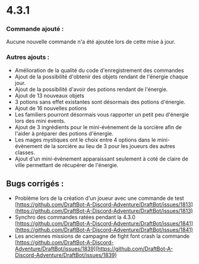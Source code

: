 # 4.3.1

### Commande ajouté :

Aucune nouvelle commande n'a été ajoutée lors de cette mise à jour.

### Autres ajouts :

* Amélioration de la qualité du code d'enregistrement des commandes
* Ajout de la possibilité d'obtenir des objets rendant de l'énergie chaque jour.
* Ajout de la possibilité d'avoir des potions rendant de l'énergie.
* Ajout de 13 nouveaux objets
* 3 potions sans effet existantes sont désormais des potions d'énergie.
* Ajout de 16 nouvelles potions
* Les familiers pourront désormais vous rapporter un petit peu d'énergie lors des mini events.
* Ajout de 3 ingrédients pour le mini-évènement de la sorcière afin de l'aider à préparer des potions d'énergie.
* Les mages mystiques ont le choix entre 4 options dans le mini-évènement de la sorcière au lieu de 3 pour les joueurs des autres classes.
* Ajout d'un mini-évènement apparaissant seulement à coté de claire de ville permettant de récupérer de l'énergie.

## Bugs corrigés :

* Problème lors de la création d'un joueur avec une commande de test [https://github.com/DraftBot-A-Discord-Adventure/DraftBot/issues/1813](https://github.com/DraftBot-A-Discord-Adventure/DraftBot/issues/1813)
* Synchro des commandes ratées pendant la 4.3.0 [https://github.com/DraftBot-A-Discord-Adventure/DraftBot/issues/1841](https://github.com/DraftBot-A-Discord-Adventure/DraftBot/issues/1841)
* Les anciennes missions de campagne de fight font crash la commande [https://github.com/DraftBot-A-Discord-Adventure/DraftBot/issues/1839](https://github.com/DraftBot-A-Discord-Adventure/DraftBot/issues/1839)
